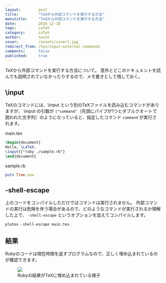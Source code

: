```yaml
---
layout:        post
title:         "TeXから外部コマンドを実行する方法"
menutitle:     "TeXから外部コマンドを実行する方法"
date:          2016-12-18
tags:          LaTeX
category:      LaTeX
author:        tex2e
cover:         /assets/cover1.jpg
redirect_from: /tex/input-external-commands
comments:      false
published:     true
---
```


TeXから外部コマンドを実行する方法について。
意外とどこのドキュメントを読んでも説明されていなかったりするので、メモ書きとして残しておく。

\\input
-----------------------

TeXのコマンドには、\\input という別のTeXファイルを読み込むコマンドがありますが、
\\input の引数が `|"command"`（先頭にパイプが1つとダブルクオートで囲われた文字列）のようになっていると、指定したコマンド `command` が実行されます。

main.tex

```tex
\begin{document}
Hello, \LaTeX.
\input{|"ruby ./sample.rb"}
\end{document}
```

sample.rb

```ruby
puts Time.now
```


-shell-escape
-----------------------

上のコードをコンパイルしただけではコマンドは実行されません。
外部コマンドの実行は危険を伴う場合があるので、どのようなコマンドが実行されるか理解した上で、
`-shell-escape` というオプションを加えてコンパイルします。

```
platex -shell-escape main.tex
```


結果
-----------------------

Rubyのコードは現在時間を返すプログラムなので、正しく埋め込まれているのが確認できます。

<figure>
<img src="{{ site.baseurl }}/media/post/tex-input-external-commands.png" />
<figcaption>Rubyの結果がTeXに埋め込まれている様子</figcaption>
</figure>

